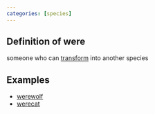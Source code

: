 ```yaml
---
categories: [species]
---
```


## Definition of were

someone who can [transform](./transformation) into another species

## Examples

- [werewolf](./werewolf)
- [werecat](./werecat)

